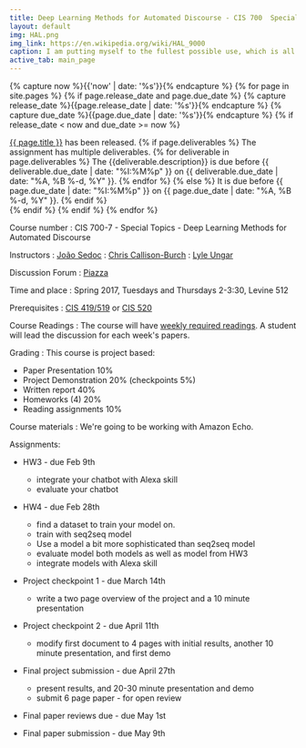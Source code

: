 ```yaml
---
title: Deep Learning Methods for Automated Discourse - CIS 700  Special Topics - University of Pennsylvania
layout: default
img: HAL.png
img_link: https://en.wikipedia.org/wiki/HAL_9000
caption: I am putting myself to the fullest possible use, which is all I think that any conscious entity can ever hope to do. 
active_tab: main_page 
---
```



<!-- Display an alert about upcoming homework assignments -->
{% capture now %}{{'now' | date: '%s'}}{% endcapture %}
{% for page in site.pages %}
{% if page.release_date and page.due_date %}
{% capture release_date %}{{page.release_date | date: '%s'}}{% endcapture %}
{% capture due_date %}{{page.due_date | date: '%s'}}{% endcapture %}
{% if release_date < now and due_date >= now %}
<div class="alert alert-info">
<a href="{{page.url}}">{{ page.title }}</a> has been released.  
{% if page.deliverables %}
The assignment has multiple deliverables.
{% for deliverable in page.deliverables %}
The {{deliverable.description}} is due before {{ deliverable.due_date | date: "%I:%M%p" }} on {{ deliverable.due_date | date: "%A, %B %-d, %Y" }}.  
{% endfor %}
{% else %}
It is due before {{ page.due_date | date: "%I:%M%p" }} on {{ page.due_date | date: "%A, %B %-d, %Y" }}.
{% endif %}
</div>
{% endif %}
{% endif %}
{% endfor %}
<!-- End alert for upcoming homework assignments -->


Course number
: CIS 700-7 - Special Topics - Deep Learning Methods for Automated Discourse

Instructors
: [João Sedoc](https://sites.google.com/site/jsedoc/)
: [Chris Callison-Burch](http://www.cis.upenn.edu/~ccb/)
: [Lyle Ungar](http://www.cis.upenn.edu/~ungar/)

Discussion Forum
: [Piazza](https://piazza.com/upenn/spring2017/cis7007)

Time and place
: Spring 2017, Tuesdays and Thursdays 2-3:30, Levine 512

Prerequisites
: [CIS 419/519](http://www.cis.upenn.edu/~cis519/fall2014/) or [CIS 520](https://alliance.seas.upenn.edu/~cis520/wiki)

Course Readings
: The course will have [weekly required readings](readings.html).  A student will lead the discussion for each week's papers.

Grading
: This course is project based:

* Paper Presentation 10% 
* Project Demonstration 20% (checkpoints 5%)
* Written report 40% 
* Homeworks (4) 20% 
* Reading assignments 10%

Course materials
: We're going to be working with Amazon Echo.

Assignments:

* HW3 - due Feb 9th 
  * integrate your chatbot with Alexa skill 
  * evaluate your chatbot

* HW4 - due Feb 28th
  * find a dataset to train your model on.
  * train with seq2seq model
  * Use a model a bit more sophisticated than seq2seq model
  * evaluate model both models as well as model from HW3
  * integrate models with Alexa skill 

* Project checkpoint 1 - due March 14th
  * write a two page overview of the project and a 10 minute presentation

* Project checkpoint 2 - due April 11th
   * modify first document to 4 pages with initial results, another 10 minute presentation, and first demo

* Final project submission - due April 27th
   * present results, and 20-30 minute presentation and demo
   * submit 6 page paper - for open review

* Final paper reviews due - due May 1st

* Final paper submission - due May 9th